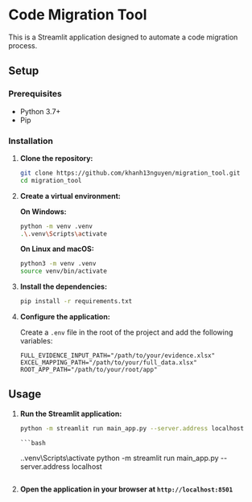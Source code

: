 # Code Migration Tool

This is a Streamlit application designed to automate a code migration process.

## Setup

### Prerequisites

- Python 3.7+
- Pip

### Installation

1.  **Clone the repository:**

    ```bash
    git clone https://github.com/khanh13nguyen/migration_tool.git
    cd migration_tool
    ```

2.  **Create a virtual environment:**

    **On Windows:**

    ```bash
    python -m venv .venv
    .\.venv\Scripts\activate
    ```

    **On Linux and macOS:**

    ```bash
    python3 -m venv .venv
    source venv/bin/activate
    ```

3.  **Install the dependencies:**

    ```bash
    pip install -r requirements.txt
    ```

4.  **Configure the application:**

    Create a `.env` file in the root of the project and add the following variables:

    ```
    FULL_EVIDENCE_INPUT_PATH="/path/to/your/evidence.xlsx"
    EXCEL_MAPPING_PATH="/path/to/your/full_data.xlsx"
    ROOT_APP_PATH="/path/to/your/root/app"
    ```

## Usage

1.  **Run the Streamlit application:**

    ```bash
    python -m streamlit run main_app.py --server.address localhost
    ```
        ```bash
     .\.venv\Scripts\activate
    python -m streamlit run main_app.py --server.address localhost
    ```

2.  **Open the application in your browser at `http://localhost:8501`**
